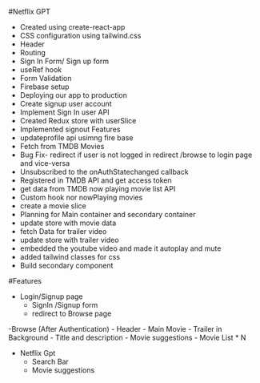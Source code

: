 #Netflix GPT

- Created using create-react-app
- CSS configuration using tailwind.css 
- Header
- Routing
- Sign In Form/ Sign up form
- useRef hook 
- Form Validation
- Firebase setup
- Deploying our app to production
- Create signup user account 
- Implement Sign In user API
- Created Redux store with userSlice
- Implemented signout Features
- updateprofile api usimng fire base
- Fetch from TMDB Movies
- Bug Fix- redirect if user is not logged in redirect /browse to login page and vice-versa
- Unsubscribed to the onAuthStatechanged callback
- Registered in TMDB API and get access token
- get data from TMDB now playing movie list API
- Custom hook nor nowPlaying movies
- create a movie slice
- Planning for Main container and secondary container
- update store with movie data
- fetch Data for trailer video
- update store with trailer video 
- embedded the youtube video and made it autoplay and mute
- added tailwind classes for css
- Build secondary component


#Features

- Login/Signup page
    - SignIn /Signup form
    - redirect to Browse page

-Browse (After Authentication)
    - Header
    - Main Movie
        - Trailer in Background
        - Title and description
        - Movie suggestions
            - Movie List * N
            
- Netflix Gpt
    - Search Bar 
    - Movie suggestions 